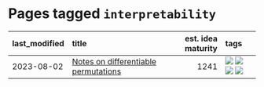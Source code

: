 # Pages tagged `interpretability`

|last_modified|title|est. idea maturity|tags
|:---|:---|---:|:---|
|2023-08-02|[Notes on differentiable permutations](../differentiable_permutations.md)|1241|[![](https://img.shields.io/badge/tag-differentiable_permutation-d46ff4)](../tags/differentiable_permutation.md) [![](https://img.shields.io/badge/tag-experimental-869bd0)](../tags/experimental.md) [![](https://img.shields.io/badge/tag-interpretability-faa2fc)](../tags/interpretability.md) [![](https://img.shields.io/badge/tag-regularization-1ee399)](../tags/regularization.md)|